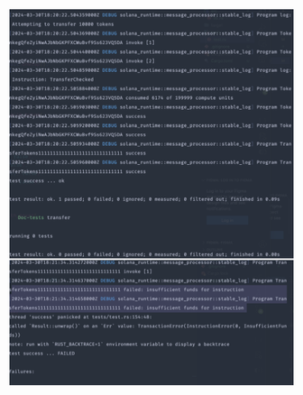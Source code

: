 <!-- markdownlint-disable -->

<div align="center">
	<img src='b.png' alt="happy path" width="600"/>
</div>
<div align="center">
	<img src='a.png' alt="erro path" width="600"/>
</div>

